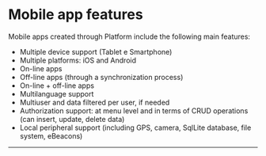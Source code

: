 # Mobile app features

Mobile apps created through Platform include the following main features:

* Multiple device support \(Tablet e Smartphone\)
* Multiple platforms: iOS and Android
* On-line apps
* Off-line apps \(through a synchronization process\)
* On-line + off-line apps
* Multilanguage support
* Multiuser and data filtered per user, if needed
* Authorization support: at menu level and in terms of CRUD operations \(can insert, update, delete data\)
* Local peripheral support \(including GPS, camera, SqlLite database, file system, eBeacons\)

---




